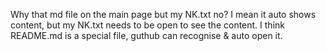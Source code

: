 Why that md file on the main page but my NK.txt no?
I mean it auto shows content, but my NK.txt needs to be open to see the content.
I think README.md is a special file, guthub can recognise & auto open it.
